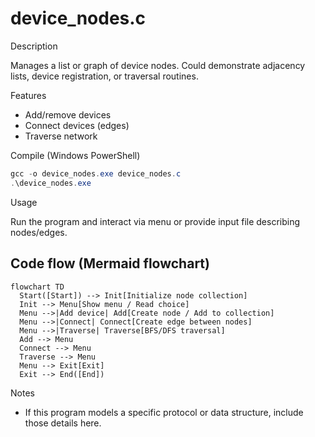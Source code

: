 # device_nodes.c

Description

Manages a list or graph of device nodes. Could demonstrate adjacency lists, device registration, or traversal routines.

Features

- Add/remove devices
- Connect devices (edges)
- Traverse network

Compile (Windows PowerShell)

```powershell
gcc -o device_nodes.exe device_nodes.c
.\device_nodes.exe
```

Usage

Run the program and interact via menu or provide input file describing nodes/edges.

## Code flow (Mermaid flowchart)

```mermaid
flowchart TD
  Start([Start]) --> Init[Initialize node collection]
  Init --> Menu[Show menu / Read choice]
  Menu -->|Add device| Add[Create node / Add to collection]
  Menu -->|Connect| Connect[Create edge between nodes]
  Menu -->|Traverse| Traverse[BFS/DFS traversal]
  Add --> Menu
  Connect --> Menu
  Traverse --> Menu
  Menu --> Exit[Exit]
  Exit --> End([End])
```

Notes

- If this program models a specific protocol or data structure, include those details here.
